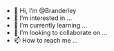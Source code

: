 - 👋 Hi, I’m @Branderley
- 👀 I’m interested in ...
- 🌱 I’m currently learning ...
- 💞️ I’m looking to collaborate on ...
- 📫 How to reach me ...

<!---
Branderley/Branderley is a ✨ special ✨ repository because its `README.md` (this file) appears on your GitHub profile.
You can click the Preview link to take a look at your changes.
--->
